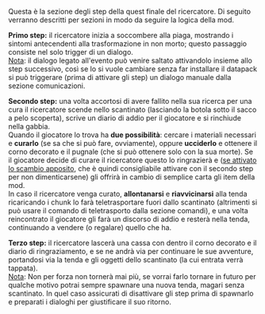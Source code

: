 Questa è la sezione degli step della quest finale del ricercatore. Di seguito verranno descritti per sezioni in modo da seguire la logica della mod.

**Primo step:** il ricercatore inizia a soccombere alla piaga, mostrando i sintomi antecendenti alla trasformazione in non morto; questo passaggio consiste nel solo trigger di un dialogo.  
<u>Nota</u>: il dialogo legato all'evento può venire saltato attivandolo insieme allo step successivo, così se lo si vuole cambiare senza far installare il datapack si può triggerare (prima di attivare gli step) un dialogo manuale dalla sezione comunicazioni.

**Secondo step:** una volta accortosi di avere fallito nella sua ricerca per una cura il ricercatore scende nello scantinato (lasciando la botola sotto il sacco a pelo scoperta), scrive un diario di addio per il giocatore e si rinchiude nella gabbia.  
Quando il giocatore lo trova ha **due possibilità**: cercare i materiali necessari e **curarlo** (se sa che si può fare, ovviamente), oppure **ucciderlo** e ottenere il corno decorato e il pugnale (che si può ottenere solo con la sua morte). Se il giocatore decide di curare il ricercatore questo lo ringrazierà e (<u>se attivato lo scambio apposito</u>, che è quindi consigliabile attivare con il secondo step per non dimenticarsene) gli offrirà in cambio di semplice carta gli item della mod.  
In caso il ricercatore venga curato, **allontanarsi** e **riavvicinarsi** alla tenda ricaricando i chunk lo farà teletrasportare fuori dallo scantinato (altrimenti si può usare il comando di teletrasporto dalla sezione comandi), e una volta reincontrato il giocatore gli farà un discorso di addio e resterà nella tenda, continuando a vendere (o regalare) quello che ha.

**Terzo step:** il ricercatore lascerà una cassa con dentro il corno decorato e il diario di ringraziamento, e se ne andrà via per continuare le sue avventure, portandosi via la tenda e gli oggetti dello scantinato (la cui entrata verrà tappata).  
<u>Nota</u>: Non per forza non tornerà mai più, se vorrai farlo tornare in futuro per qualche motivo potrai sempre spawnare una nuova tenda, magari senza scantinato. In quel caso assicurati di disattivare gli step prima di spawnarlo e preparati i dialoghi per giustificare il suo ritorno.